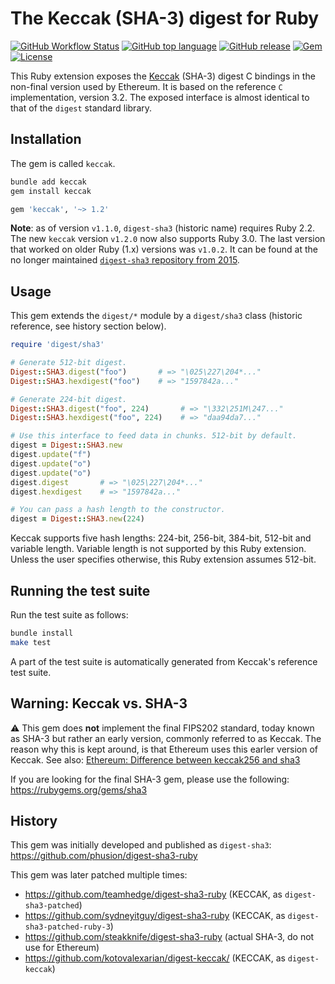 # The Keccak (SHA-3) digest for Ruby

[![GitHub Workflow Status](https://img.shields.io/github/workflow/status/q9f/keccak.rb/Build/main)](https://github.com/q9f/keccak.rb/actions)
[![GitHub top language](https://img.shields.io/github/languages/top/q9f/keccak.rb?color=black)](https://github.com/q9f/keccak.rb/pulse)
[![GitHub release](https://img.shields.io/github/v/release/q9f/keccak.rb?color=red)](https://github.com/q9f/keccak.rb/releases/latest)
[![Gem](https://img.shields.io/gem/v/keccak?color=red)](https://rubygems.org/gems/keccak)
[![License](https://img.shields.io/github/license/q9f/keccak.rb.svg?color=black)](LICENSE)

This Ruby extension exposes the [Keccak](http://keccak.noekeon.org/) (SHA-3) digest C bindings in the non-final version used by Ethereum. It is based on the reference `C` implementation, version 3.2. The exposed interface is almost identical to that of the `digest` standard library.

## Installation

The gem is called `keccak`.

```bash
bundle add keccak
gem install keccak
```

```ruby
gem 'keccak', '~> 1.2'
```

**Note**: as of version `v1.1.0`, `digest-sha3` (historic name) requires Ruby 2.2. The new `keccak` version `v1.2.0` now also supports Ruby 3.0. The last version that worked on older Ruby (1.x) versions was `v1.0.2`. It can be found at the no longer maintained [`digest-sha3` repository from 2015](https://github.com/phusion/digest-sha3-ruby/releases/tag/release-1.0.2).

## Usage

This gem extends the `digest/*` module by a `digest/sha3` class (historic reference, see history section below).

```ruby
require 'digest/sha3'

# Generate 512-bit digest.
Digest::SHA3.digest("foo")       # => "\025\227\204*..."
Digest::SHA3.hexdigest("foo")    # => "1597842a..."

# Generate 224-bit digest.
Digest::SHA3.digest("foo", 224)       # => "\332\251M\247..."
Digest::SHA3.hexdigest("foo", 224)    # => "daa94da7..."

# Use this interface to feed data in chunks. 512-bit by default.
digest = Digest::SHA3.new
digest.update("f")
digest.update("o")
digest.update("o")
digest.digest       # => "\025\227\204*..."
digest.hexdigest    # => "1597842a..."

# You can pass a hash length to the constructor.
digest = Digest::SHA3.new(224)
```

Keccak supports five hash lengths: 224-bit, 256-bit, 384-bit, 512-bit and variable length. Variable length is not supported by this Ruby extension. Unless the user specifies otherwise, this Ruby extension assumes 512-bit.

## Running the test suite

Run the test suite as follows:

```bash
bundle install
make test
```

A part of the test suite is automatically generated from Keccak's reference test suite.

## Warning: Keccak vs. SHA-3

:warning: This gem does **not** implement the final FIPS202 standard, today known as SHA-3 but rather an early version, commonly referred to as Keccak. The reason why this is kept around, is that Ethereum uses this earler version of Keccak. See also: [Ethereum: Difference between keccak256 and sha3](https://ethereum.stackexchange.com/questions/30369/difference-between-keccak256-and-sha3)

If you are looking for the final SHA-3 gem, please use the following: https://rubygems.org/gems/sha3

## History

This gem was initially developed and published as `digest-sha3`: https://github.com/phusion/digest-sha3-ruby

This gem was later patched multiple times:

* https://github.com/teamhedge/digest-sha3-ruby (KECCAK, as `digest-sha3-patched`)
* https://github.com/sydneyitguy/digest-sha3-ruby (KECCAK, as `digest-sha3-patched-ruby-3`)
* https://github.com/steakknife/digest-sha3-ruby (actual SHA-3, do not use for Ethereum)
* https://github.com/kotovalexarian/digest-keccak/ (KECCAK, as `digest-keccak`)
